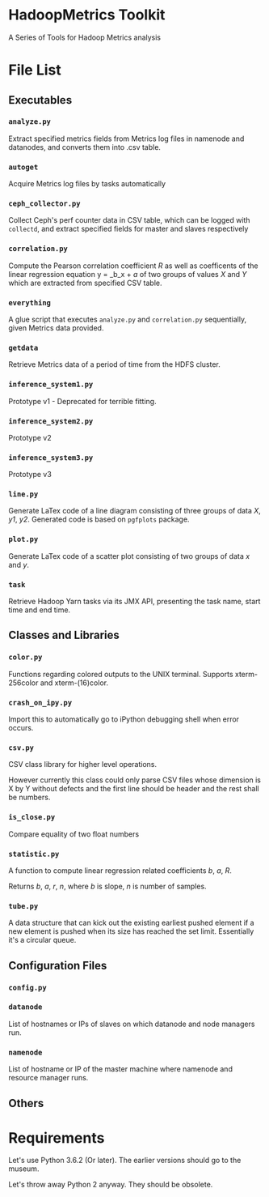 # HadoopMetrics Toolkit

A Series of Tools for Hadoop Metrics analysis

# File List

## Executables

### `analyze.py` 

Extract specified metrics fields from Metrics log files in namenode and datanodes, and converts them into .csv table.

### `autoget`           

Acquire Metrics log files by tasks automatically

### `ceph_collector.py` 

Collect Ceph's perf counter data in CSV table, which can be logged with `collectd`, and extract specified fields
for master and slaves respectively

### `correlation.py`

Compute the Pearson correlation coefficient _R_ as well as coefficents of the linear regression equation
y = _b_x + _a_ of two groups of values _X_ and _Y_ which are extracted from specified CSV table.

### `everything`

A glue script that executes `analyze.py` and `correlation.py` sequentially, given Metrics data provided.

### `getdata`

Retrieve Metrics data of a period of time from the HDFS cluster.

### `inference_system1.py`

Prototype v1 - Deprecated for terrible fitting.

### `inference_system2.py`

Prototype v2

### `inference_system3.py`

Prototype v3

### `line.py`

Generate LaTex code of a line diagram consisting of three groups of data _X_, _y1_, _y2_. Generated
code is based on `pgfplots` package.

### `plot.py`

Generate LaTex code of a scatter plot consisting of two groups of data _x_ and _y_.

### `task`

Retrieve Hadoop Yarn tasks via its JMX API, presenting the task name, start time and end time.

## Classes and Libraries

### `color.py`

Functions regarding colored outputs to the UNIX terminal. Supports xterm-256color and xterm-(16)color.

### `crash_on_ipy.py`

Import this to automatically go to iPython debugging shell when error occurs.

### `csv.py`

CSV class library for higher level operations.

However currently this class could only parse CSV files whose dimension is X by Y without defects
and the first line should be header and the rest shall be numbers.

### `is_close.py`

Compare equality of two float numbers

### `statistic.py`

A function to compute linear regression related coefficients $b$, $a$, $R$.

Returns $b$, $a$, $r$, $n$, where $b$ is slope, $n$ is number of samples.

### `tube.py`

A data structure that can kick out the existing earliest pushed element if a new element is
pushed when its size has reached the set limit. Essentially it's a circular queue.

## Configuration Files

### `config.py`

### `datanode`

List of hostnames or IPs of slaves on which datanode and node managers run.

### `namenode`

List of hostname or IP of the master machine where namenode and resource manager runs.

## Others

# Requirements

Let's use Python 3.6.2 (Or later).
The earlier versions should go to the museum.

Let's throw away Python 2 anyway. They should be obsolete.
